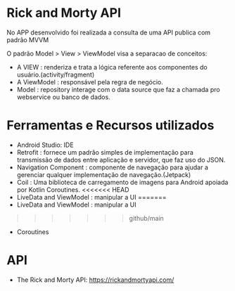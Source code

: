 # Rick and Morty API


No APP desenvolvido foi realizada a consulta de uma API publica com padrão MVVM

O padrão Model > View > ViewModel visa a separacao de conceitos:

- A VIEW : renderiza e trata a lógica referente aos componentes do usuário.(activity/fragment)
- A ViewModel : responsável pela regra de negócio.
- Model : repository interage com o data source que faz a chamada pro webservice ou banco de dados.

# Ferramentas e Recursos utilizados

- Android Studio: IDE
- Retrofit : fornece um padrão simples de implementação para transmissão de dados entre aplicação e servidor, que faz uso do JSON.
- Navigation Component : componente de navegação para ajudar a gerenciar qualquer implementação de navegação.(Jetpack)
- Coil : Uma biblioteca de carregamento de imagens para Android apoiada por Kotlin Coroutines.
<<<<<<< HEAD
- LiveData and ViewModel : manipular a UI
=======
- LiveData and ViewModel : manipular a UI 
>>>>>>> github/main
- Coroutines

# API
- The Rick and Morty API: https://rickandmortyapi.com/
